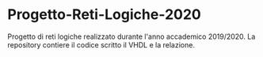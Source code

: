 # Progetto-Reti-Logiche-2020
Progetto di reti logiche realizzato durante l'anno accademico 2019/2020.
La repository contiere il codice scritto il VHDL e la relazione.
